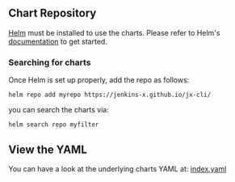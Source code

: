 
## Chart Repository

[Helm](https://helm.sh) must be installed to use the charts.
Please refer to Helm's [documentation](https://helm.sh/docs/) to get started.

### Searching for charts

Once Helm is set up properly, add the repo as follows:

    helm repo add myrepo https://jenkins-x.github.io/jx-cli/

you can search the charts via:

    helm search repo myfilter

## View the YAML

You can have a look at the underlying charts YAML at: [index.yaml](index.yaml)
